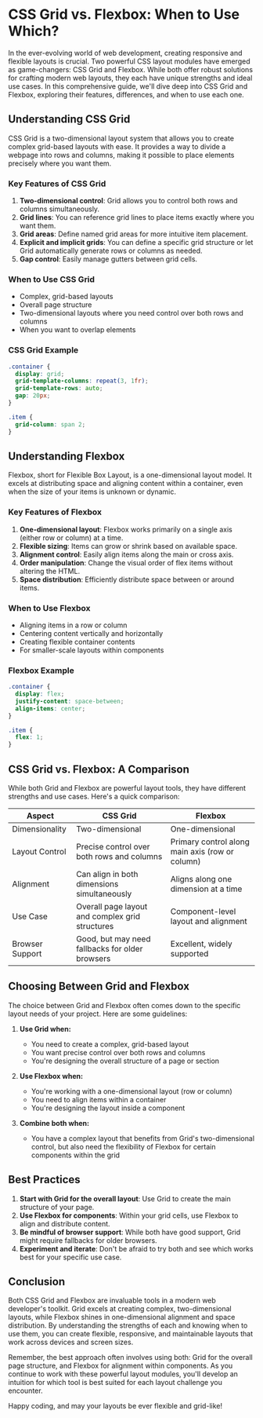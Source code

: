 # CSS Grid vs. Flexbox: When to Use Which?

In the ever-evolving world of web development, creating responsive and flexible layouts is crucial. Two powerful CSS layout modules have emerged as game-changers: CSS Grid and Flexbox. While both offer robust solutions for crafting modern web layouts, they each have unique strengths and ideal use cases. In this comprehensive guide, we'll dive deep into CSS Grid and Flexbox, exploring their features, differences, and when to use each one.

## Understanding CSS Grid

CSS Grid is a two-dimensional layout system that allows you to create complex grid-based layouts with ease. It provides a way to divide a webpage into rows and columns, making it possible to place elements precisely where you want them.

### Key Features of CSS Grid

1. **Two-dimensional control**: Grid allows you to control both rows and columns simultaneously.
2. **Grid lines**: You can reference grid lines to place items exactly where you want them.
3. **Grid areas**: Define named grid areas for more intuitive item placement.
4. **Explicit and implicit grids**: You can define a specific grid structure or let Grid automatically generate rows or columns as needed.
5. **Gap control**: Easily manage gutters between grid cells.

### When to Use CSS Grid

- Complex, grid-based layouts
- Overall page structure
- Two-dimensional layouts where you need control over both rows and columns
- When you want to overlap elements

### CSS Grid Example

```css
.container {
  display: grid;
  grid-template-columns: repeat(3, 1fr);
  grid-template-rows: auto;
  gap: 20px;
}

.item {
  grid-column: span 2;
}
```

## Understanding Flexbox

Flexbox, short for Flexible Box Layout, is a one-dimensional layout model. It excels at distributing space and aligning content within a container, even when the size of your items is unknown or dynamic.

### Key Features of Flexbox

1. **One-dimensional layout**: Flexbox works primarily on a single axis (either row or column) at a time.
2. **Flexible sizing**: Items can grow or shrink based on available space.
3. **Alignment control**: Easily align items along the main or cross axis.
4. **Order manipulation**: Change the visual order of flex items without altering the HTML.
5. **Space distribution**: Efficiently distribute space between or around items.

### When to Use Flexbox

- Aligning items in a row or column
- Centering content vertically and horizontally
- Creating flexible container contents
- For smaller-scale layouts within components

### Flexbox Example

```css
.container {
  display: flex;
  justify-content: space-between;
  align-items: center;
}

.item {
  flex: 1;
}
```

## CSS Grid vs. Flexbox: A Comparison

While both Grid and Flexbox are powerful layout tools, they have different strengths and use cases. Here's a quick comparison:

| Aspect | CSS Grid | Flexbox |
|--------|----------|---------|
| Dimensionality | Two-dimensional | One-dimensional |
| Layout Control | Precise control over both rows and columns | Primary control along main axis (row or column) |
| Alignment | Can align in both dimensions simultaneously | Aligns along one dimension at a time |
| Use Case | Overall page layout and complex grid structures | Component-level layout and alignment |
| Browser Support | Good, but may need fallbacks for older browsers | Excellent, widely supported |

## Choosing Between Grid and Flexbox

The choice between Grid and Flexbox often comes down to the specific layout needs of your project. Here are some guidelines:

1. **Use Grid when:**
   - You need to create a complex, grid-based layout
   - You want precise control over both rows and columns
   - You're designing the overall structure of a page or section

2. **Use Flexbox when:**
   - You're working with a one-dimensional layout (row or column)
   - You need to align items within a container
   - You're designing the layout inside a component

3. **Combine both when:**
   - You have a complex layout that benefits from Grid's two-dimensional control, but also need the flexibility of Flexbox for certain components within the grid

## Best Practices

1. **Start with Grid for the overall layout**: Use Grid to create the main structure of your page.
2. **Use Flexbox for components**: Within your grid cells, use Flexbox to align and distribute content.
3. **Be mindful of browser support**: While both have good support, Grid might require fallbacks for older browsers.
4. **Experiment and iterate**: Don't be afraid to try both and see which works best for your specific use case.

## Conclusion

Both CSS Grid and Flexbox are invaluable tools in a modern web developer's toolkit. Grid excels at creating complex, two-dimensional layouts, while Flexbox shines in one-dimensional alignment and space distribution. By understanding the strengths of each and knowing when to use them, you can create flexible, responsive, and maintainable layouts that work across devices and screen sizes.

Remember, the best approach often involves using both: Grid for the overall page structure, and Flexbox for alignment within components. As you continue to work with these powerful layout modules, you'll develop an intuition for which tool is best suited for each layout challenge you encounter.

Happy coding, and may your layouts be ever flexible and grid-like!